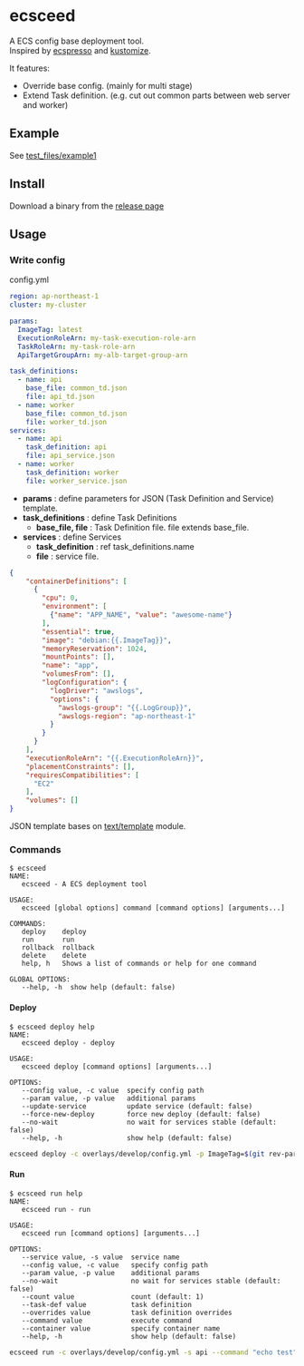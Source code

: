 # ecsceed

A ECS config base deployment tool.  
Inspired by [ecspresso](https://github.com/kayac/ecspresso) and [kustomize](https://github.com/kubernetes-sigs/kustomize).

It features: 
* Override base config. (mainly for multi stage)
* Extend Task definition. (e.g. cut out common parts between web server and worker)

## Example

See [test_files/example1](test_files/example1)

## Install

Download a binary from the [release page](releases)

## Usage

### Write config

config.yml

```yml
region: ap-northeast-1
cluster: my-cluster

params:
  ImageTag: latest
  ExecutionRoleArn: my-task-execution-role-arn
  TaskRoleArn: my-task-role-arn
  ApiTargetGroupArn: my-alb-target-group-arn

task_definitions:
  - name: api
    base_file: common_td.json
    file: api_td.json
  - name: worker
    base_file: common_td.json
    file: worker_td.json
services:
  - name: api
    task_definition: api
    file: api_service.json
  - name: worker
    task_definition: worker
    file: worker_service.json
```

* **params** : define parameters for JSON (Task Definition and Service) template.
* **task_definitions** : define Task Definitions
    * **base_file, file** : Task Definition file. file extends base_file.
* **services** : define Services
    * **task_definition** : ref task_definitions.name
    * **file** : service file.

```json
{
    "containerDefinitions": [
      {
        "cpu": 0,
        "environment": [
          {"name": "APP_NAME", "value": "awesome-name"}
        ],
        "essential": true,
        "image": "debian:{{.ImageTag}}",
        "memoryReservation": 1024,
        "mountPoints": [],
        "name": "app",
        "volumesFrom": [],
        "logConfiguration": {
          "logDriver": "awslogs",
          "options": {
            "awslogs-group": "{{.LogGroup}}",
            "awslogs-region": "ap-northeast-1"
          }
        }
      }
    ],
    "executionRoleArn": "{{.ExecutionRoleArn}}",
    "placementConstraints": [],
    "requiresCompatibilities": [
      "EC2"
    ],
    "volumes": []
}
```

JSON template bases on [text/template](https://golang.org/pkg/text/template/) module.

### Commands

```
$ ecsceed
NAME:
   ecsceed - A ECS deployment tool

USAGE:
   ecsceed [global options] command [command options] [arguments...]

COMMANDS:
   deploy    deploy
   run       run
   rollback  rollback
   delete    delete
   help, h   Shows a list of commands or help for one command

GLOBAL OPTIONS:
   --help, -h  show help (default: false)
```

#### Deploy

```
$ ecsceed deploy help
NAME:
   ecsceed deploy - deploy

USAGE:
   ecsceed deploy [command options] [arguments...]

OPTIONS:
   --config value, -c value  specify config path
   --param value, -p value   additional params
   --update-service          update service (default: false)
   --force-new-deploy        force new deploy (default: false)
   --no-wait                 no wait for services stable (default: false)
   --help, -h                show help (default: false)
```

```bash
ecsceed deploy -c overlays/develop/config.yml -p ImageTag=$(git rev-parse HEAD)
```

#### Run

```
$ ecsceed run help
NAME:
   ecsceed run - run

USAGE:
   ecsceed run [command options] [arguments...]

OPTIONS:
   --service value, -s value  service name
   --config value, -c value   specify config path
   --param value, -p value    additional params
   --no-wait                  no wait for services stable (default: false)
   --count value              count (default: 1)
   --task-def value           task definition
   --overrides value          task definition overrides
   --command value            execute command
   --container value          specify container name
   --help, -h                 show help (default: false)
```

```bash
ecsceed run -c overlays/develop/config.yml -s api --command "echo test"
```